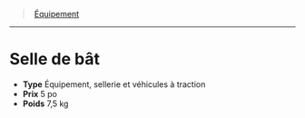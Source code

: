 ﻿---
!EquipmentItem
Type: Équipement, sellerie et véhicules à traction
Price: 5 po
Weight: 7,5 kg
Id: equipment_hd.md#selle-de-bât
ParentLink: equipment_hd.md#Équipement
Name: Selle de bât
ParentName: Équipement
NameLevel: 1
Attributes: {}
---
> [Équipement](hd_equipment.md)

---

# Selle de bât

- **Type** Équipement, sellerie et véhicules à traction
- **Prix** 5 po
- **Poids** 7,5 kg

